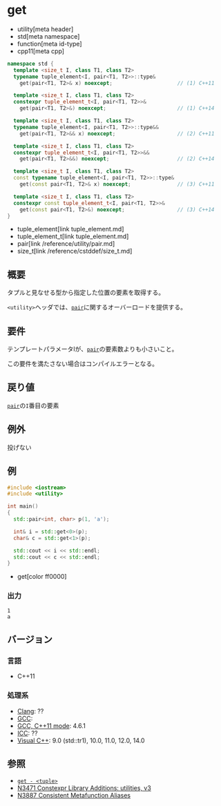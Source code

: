 # get
* utility[meta header]
* std[meta namespace]
* function[meta id-type]
* cpp11[meta cpp]

```cpp
namespace std {
  template <size_t I, class T1, class T2>
  typename tuple_element<I, pair<T1, T2>>::type&
    get(pair<T1, T2>& x) noexcept;                     // (1) C++11

  template <size_t I, class T1, class T2>
  constexpr tuple_element_t<I, pair<T1, T2>>&
    get(pair<T1, T2>&) noexcept;                       // (1) C++14

  template <size_t I, class T1, class T2>
  typename tuple_element<I, pair<T1, T2>>::type&&
    get(pair<T1, T2>&& x) noexcept;                    // (2) C++11

  template <size_t I, class T1, class T2>
  constexpr tuple_element_t<I, pair<T1, T2>>&&
    get(pair<T1, T2>&&) noexcept;                      // (2) C++14

  template <size_t I, class T1, class T2>
  const typename tuple_element<I, pair<T1, T2>>::type&
    get(const pair<T1, T2>& x) noexcept;               // (3) C++11

  template <size_t I, class T1, class T2>
  constexpr const tuple_element_t<I, pair<T1, T2>>&
    get(const pair<T1, T2>&) noexcept;                 // (3) C++14
}
```
* tuple_element[link tuple_element.md]
* tuple_element_t[link tuple_element.md]
* pair[link /reference/utility/pair.md]
* size_t[link /reference/cstddef/size_t.md]

## 概要
タプルと見なせる型から指定した位置の要素を取得する。

`<utility>`ヘッダでは、[`pair`](/reference/utility/pair.md)に関するオーバーロードを提供する。


## 要件
テンプレートパラメータIが、[`pair`](/reference/utility/pair.md)の要素数よりも小さいこと。

この要件を満たさない場合はコンパイルエラーとなる。


## 戻り値
[`pair`](/reference/utility/pair.md)の`I`番目の要素


## 例外
投げない


## 例
```cpp
#include <iostream>
#include <utility>

int main()
{
  std::pair<int, char> p(1, 'a');

  int& i = std::get<0>(p);
  char& c = std::get<1>(p);

  std::cout << i << std::endl;
  std::cout << c << std::endl;
}
```
* get[color ff0000]

### 出力
```
1
a
```

## バージョン
### 言語
- C++11

### 処理系
- [Clang](/implementation.md#clang): ??
- [GCC](/implementation.md#gcc): 
- [GCC, C++11 mode](/implementation.md#gcc): 4.6.1
- [ICC](/implementation.md#icc): ??
- [Visual C++](/implementation.md#visual_cpp): 9.0 (std::tr1), 10.0, 11.0, 12.0, 14.0

## 参照
- [`get - <tuple>`](/reference/tuple/tuple/get.md)
- [N3471 Constexpr Library Additions: utilities, v3](http://www.open-std.org/jtc1/sc22/wg21/docs/papers/2012/n3471.html)
- [N3887 Consistent Metafunction Aliases](http://www.open-std.org/jtc1/sc22/wg21/docs/papers/2014/n3887.pdf)

